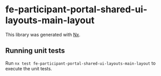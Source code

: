 # fe-participant-portal-shared-ui-layouts-main-layout

This library was generated with [Nx](https://nx.dev).

## Running unit tests

Run `nx test fe-participant-portal-shared-ui-layouts-main-layout` to execute the unit tests.
